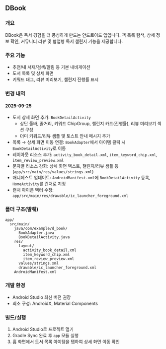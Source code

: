 ## DBook

### 개요
DBook은 독서 경험을 더 풍성하게 만드는 안드로이드 앱입니다. 책 목록 탐색, 상세 정보 확인, 커뮤니티 리뷰 및 협업형 독서 챌린지 기능을 제공합니다.

### 주요 기능
- 추천/내 서재/검색/알림 등 기본 내비게이션
- 도서 목록 및 상세 화면
- 키워드 태그, 리뷰 미리보기, 챌린지 진행률 표시

### 변경 내역
#### 2025-09-25
- 도서 상세 화면 추가: `BookDetailActivity`
  - 상단 툴바, 줄거리, 키워드 ChipGroup, 챌린지 카드(진행률), 리뷰 미리보기 섹션 구성
  - 더미 키워드/리뷰 샘플 및 토스트 안내 메시지 추가
- 목록 → 상세 화면 이동 연결: `BookAdapter`에서 아이템 클릭 시 `BookDetailActivity`로 이동
- 레이아웃 리소스 추가: `activity_book_detail.xml`, `item_keyword_chip.xml`, `item_review_preview.xml`
- 문자열 리소스 강화: 상세 화면 텍스트, 챌린지/리뷰 샘플 등 (`app/src/main/res/values/strings.xml`)
- 매니페스트 업데이트: `AndroidManifest.xml`에 `BookDetailActivity` 등록, `HomeActivity`를 런처로 지정
- 런처 아이콘 벡터 수정: `app/src/main/res/drawable/ic_launcher_foreground.xml`

### 폴더 구조(발췌)
```
app/
  src/main/
    java/com/example/d_book/
      BookAdapter.java
      BookDetailActivity.java
    res/
      layout/
        activity_book_detail.xml
        item_keyword_chip.xml
        item_review_preview.xml
      values/strings.xml
      drawable/ic_launcher_foreground.xml
    AndroidManifest.xml
```

### 개발 환경
- Android Studio 최신 버전 권장
- 최소 구성: AndroidX, Material Components

### 빌드/실행
1. Android Studio로 프로젝트 열기
2. Gradle Sync 완료 후 `app` 모듈 실행
3. 홈 화면에서 도서 목록 아이템을 탭하여 상세 화면 이동 확인


